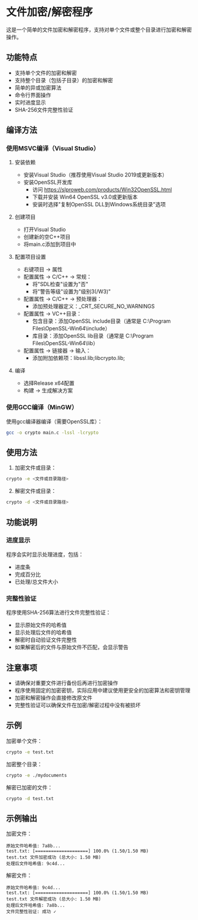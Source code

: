 # 文件加密/解密程序

这是一个简单的文件加密和解密程序，支持对单个文件或整个目录进行加密和解密操作。

## 功能特点

- 支持单个文件的加密和解密
- 支持整个目录（包括子目录）的加密和解密
- 简单的异或加密算法
- 命令行界面操作
- 实时进度显示
- SHA-256文件完整性验证

## 编译方法

### 使用MSVC编译（Visual Studio）

1. 安装依赖
   - 安装Visual Studio（推荐使用Visual Studio 2019或更新版本）
   - 安装OpenSSL开发库
     - 访问 https://slproweb.com/products/Win32OpenSSL.html
     - 下载并安装 Win64 OpenSSL v3.0或更新版本
     - 安装时选择"复制OpenSSL DLL到Windows系统目录"选项

2. 创建项目
   - 打开Visual Studio
   - 创建新的空C++项目
   - 将main.c添加到项目中

3. 配置项目设置
   - 右键项目 -> 属性
   - 配置属性 -> C/C++ -> 常规：
     - 将"SDL检查"设置为"否"
     - 将"警告等级"设置为"级别3(/W3)"
   - 配置属性 -> C/C++ -> 预处理器：
     - 添加预处理器定义：_CRT_SECURE_NO_WARNINGS
   - 配置属性 -> VC++目录：
     - 包含目录：添加OpenSSL include目录（通常是 C:\\Program Files\\OpenSSL-Win64\\include）
     - 库目录：添加OpenSSL lib目录（通常是 C:\\Program Files\\OpenSSL-Win64\\lib）
   - 配置属性 -> 链接器 -> 输入：
     - 添加附加依赖项：libssl.lib;libcrypto.lib;

4. 编译
   - 选择Release x64配置
   - 构建 -> 生成解决方案

### 使用GCC编译（MinGW）

使用gcc编译器编译（需要OpenSSL库）：

```bash
gcc -o crypto main.c -lssl -lcrypto
```

## 使用方法

1. 加密文件或目录：
```bash
crypto -e <文件或目录路径>
```

2. 解密文件或目录：
```bash
crypto -d <文件或目录路径>
```

## 功能说明

### 进度显示
程序会实时显示处理进度，包括：
- 进度条
- 完成百分比
- 已处理/总文件大小

### 完整性验证
程序使用SHA-256算法进行文件完整性验证：
- 显示原始文件的哈希值
- 显示处理后文件的哈希值
- 解密时自动验证文件完整性
- 如果解密后的文件与原始文件不匹配，会显示警告

## 注意事项

- 请确保对重要文件进行备份后再进行加密操作
- 程序使用固定的加密密钥，实际应用中建议使用更安全的加密算法和密钥管理
- 加密和解密操作会直接修改原文件
- 完整性验证可以确保文件在加密/解密过程中没有被损坏

## 示例

加密单个文件：
```bash
crypto -e test.txt
```

加密整个目录：
```bash
crypto -e ./mydocuments
```

解密已加密的文件：
```bash
crypto -d test.txt
```

## 示例输出

加密文件：
```
原始文件哈希值: 7a8b...
test.txt: [====================] 100.0% (1.50/1.50 MB)
test.txt 文件加密成功 (总大小: 1.50 MB)
处理后文件哈希值: 9c4d...
```

解密文件：
```
原始文件哈希值: 9c4d...
test.txt: [====================] 100.0% (1.50/1.50 MB)
test.txt 文件解密成功 (总大小: 1.50 MB)
处理后文件哈希值: 7a8b...
文件完整性验证: 成功 ✓
